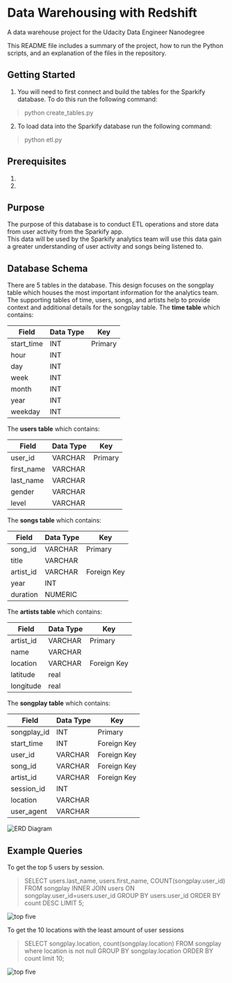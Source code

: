 # Data Warehousing with Redshift
 A data warehouse project for the Udacity Data Engineer Nanodegree

 This README file includes a summary of the project, how to run the Python scripts, and an explanation of the files in the repository.

 ## Getting Started

 1.  You will need to first connect and build the tables for the  Sparkify database.  To do this run the following command:

 > python create_tables.py

 2. To load data into the  Sparkify database run the following command:

 >python etl.py

 ## Prerequisites
 1.  

 2.  


 ## Purpose
 The purpose of this database is to conduct ETL operations and store data from user activity from the Sparkify app.  
 This data will be used by the Sparkify analytics team will use this data gain a greater understanding of user activity and songs being listened to.


 ## Database Schema
 There are 5 tables in the database.  This design focuses on the songplay table which houses the most important information for the analytics team.  The supporting tables of time, users, songs, and artists help to provide context and additional details for the songplay table.
 The **time table** which contains:

 | Field        | Data Type          | Key  |
  |-------------  | ------------- | ------------- |
 | start_time      | INT | Primary |
 | hour      | INT      |    |
 | day | INT      |     |
 | week | INT      |     |
 | month | INT      |     |
 | year | INT      |     |
 | weekday | INT      |     |

 The **users table** which contains:

 | Field        | Data Type          | Key  |
 | ------------- | ------------- |  ------------- |
 | user_id      | VARCHAR | Primary |
 | first_name      | VARCHAR      |    |
 | last_name | VARCHAR      |     |
 | gender | VARCHAR      |     |
 | level | VARCHAR     |     |

 The **songs table** which contains:

 | Field        | Data Type          | Key  |
 | ------------- | ------------- |  ------------- |
 | song_id      | VARCHAR | Primary |
 | title      | VARCHAR      |    |
 | artist_id | VARCHAR      |  Foreign Key   |
 | year | INT      |     |
 | duration | NUMERIC     |     |

 The **artists table** which contains:

 | Field        | Data Type          | Key  |
 | ------------- | ------------- |  ------------- |
 | artist_id      | VARCHAR | Primary |
 | name      | VARCHAR      |    |
 | location | VARCHAR      |  Foreign Key   |
 | latitude | real      |     |
 | longitude | real     |     |

 The **songplay table** which contains:

 | Field        | Data Type          | Key  |
 | ------------- | ------------- |  ------------- |
 | songplay_id      | INT | Primary |
 | start_time      | INT      |  Foreign Key  |
 | user_id | VARCHAR  |  Foreign Key   |
 | song_id | VARCHAR      |  Foreign Key   |
 | artist_id | VARCHAR     |  Foreign Key   |
 | session_id | INT  |     |
 | location | VARCHAR      |     |
 | user_agent | VARCHAR     |     |

 ![ERD Diagram](./assets/images/erd.png)


 ## Example Queries
 To get the top 5 users by session.

 >SELECT users.last_name, users.first_name, COUNT(songplay.user_id)
 FROM songplay
 INNER JOIN users ON songplay.user_id=users.user_id
 GROUP BY users.user_id
 ORDER BY count DESC
 LIMIT 5;

 ![top five](./assets/images/top_5.png)

 To get the 10 locations with the least amount of user sessions

 >SELECT songplay.location, count(songplay.location)
 FROM songplay
 where location is not null
 GROUP BY songplay.location
 ORDER BY count
 limit 10;

 ![top five](./assets/images/bottom10.png)
